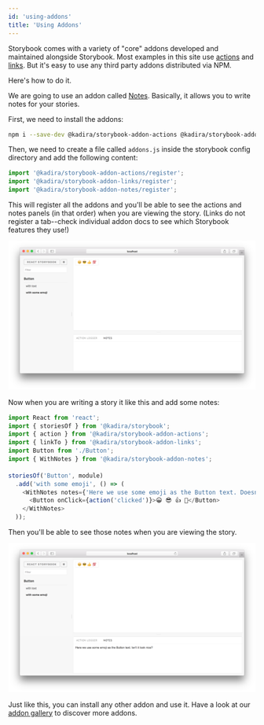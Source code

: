 ```yaml
---
id: 'using-addons'
title: 'Using Addons'
---
```


Storybook comes with a variety of "core" addons developed and maintained alongside Storybook. Most examples in this site use [actions](https://github.com/storybooks/storybook/tree/master/packages/addon-actions) and [links](https://github.com/storybooks/storybook/tree/master/packages/addon-links). But it's easy to use any third party addons distributed via NPM.

Here's how to do it.

We are going to use an addon called [Notes](https://github.com/storybooks/storybook/tree/master/packages/addon-notes). Basically, it allows you to write notes for your stories.

First, we need to install the addons:

```sh
npm i --save-dev @kadira/storybook-addon-actions @kadira/storybook-addon-links @kadira/storybook-addon-notes
```

Then, we need to create a file called `addons.js` inside the storybook config directory and add the following content:

```js
import '@kadira/storybook-addon-actions/register';
import '@kadira/storybook-addon-links/register';
import '@kadira/storybook-addon-notes/register';
```

This will register all the addons and you'll be able to see the actions and notes panels (in that order) when you are viewing the story. (Links do not register a tab--check individual addon docs to see which Storybook features they use!)

![Stories without notes](../static/stories-without-notes.png)

Now when you are writing a story it like this and add some notes:

```js
import React from 'react';
import { storiesOf } from '@kadira/storybook';
import { action } from '@kadira/storybook-addon-actions';
import { linkTo } from '@kadira/storybook-addon-links';
import Button from './Button';
import { WithNotes } from '@kadira/storybook-addon-notes';

storiesOf('Button', module)
  .add('with some emoji', () => (
    <WithNotes notes={'Here we use some emoji as the Button text. Doesn&apos;t it look nice?'}>
      <Button onClick={action('clicked')}>😀 😎 👍 💯</Button>
    </WithNotes>
  ));
```

Then you'll be able to see those notes when you are viewing the story.

![Stories with notes](../static/stories-with-notes.png)

Just like this, you can install any other addon and use it. Have a look at our [addon gallery](/docs/react-storybook/addons/addon-gallery) to discover more addons.
